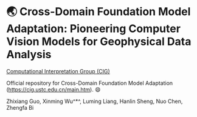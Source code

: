 # 🌏 Cross-Domain Foundation Model Adaptation: Pioneering Computer Vision Models for Geophysical Data Analysis


[Computational Interpretation Group (CIG)](https://cig.ustc.edu.cn/main.htm) 

Official repository for Cross-Domain Foundation Model Adaptation (https://cig.ustc.edu.cn/main.htm). 😄

Zhixiang Guo, Xinming Wu^*^, Luming Liang, Hanlin Sheng, Nuo Chen, Zhengfa Bi
